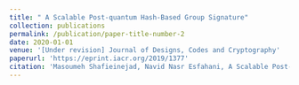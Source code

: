 ```yaml
---
title: " A Scalable Post-quantum Hash-Based Group Signature"
collection: publications
permalink: /publication/paper-title-number-2
date: 2020-01-01
venue: '[Under revision] Journal of Designs, Codes and Cryptography'
paperurl: 'https://eprint.iacr.org/2019/1377'
citation: 'Masoumeh Shafieinejad, Navid Nasr Esfahani, A Scalable Post-quantum Hash-Based Group Signature, Cryptology ePrint Archive, Report 2019/1377'
---
```

